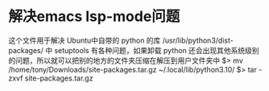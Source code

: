 # 解决emacs lsp-mode问题
这个文件用于解决 Ubuntu中自带的 python 的库 /usr/lib/python3/dist-packages/ 中 setuptools 有各种问题，如果卸载 python 还会出现其他系统级别的问题，所以就可以把别的地方的文件夹压缩在解压到用户文件夹中
$> mv /home/tony/Downloads/site-packages.tar.gz ~/.local/lib/python3.10/
$> tar -zxvf site-packages.tar.gz
